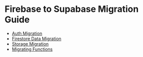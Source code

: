 # Firebase to Supabase Migration Guide

* [Auth Migration](/auth)
* [Firestore Data Migration](/firestore)
* [Storage Migration](/storage)
* [Migrating Functions](/functions)
